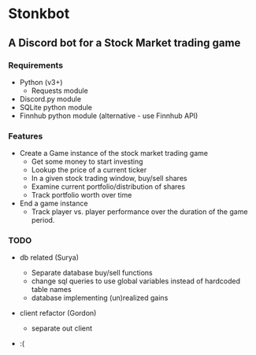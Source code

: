 # Stonkbot
## A Discord bot for a Stock Market trading game

### Requirements
- Python (v3+)
     - Requests module
- Discord.py module
- SQLite python module
- Finnhub python module (alternative - use Finnhub API)

### Features

- Create a Game instance of the stock market trading game  
    - Get some money to start investing
    - Lookup the price of a current ticker
    - In a given stock trading window, buy/sell shares
    - Examine current portfolio/distribution of shares
    - Track portfolio worth over time
- End a game instance
    - Track player vs. player performance over the duration of the game period.
    
    
### TODO

- db related (Surya)
    - Separate database buy/sell functions
    - change sql queries to use global variables instead of hardcoded table names
    - database implementing (un)realized gains

- client refactor (Gordon)
    - separate out client

- :(
    